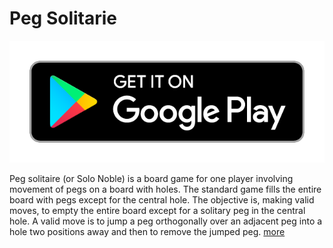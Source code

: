 # Peg Solitarie

[<img alt="Get it on Google Play" src="https://github.com/ermanergoz/images-in-readme/blob/master/google-play-badge.png">](https://play.google.com/store/apps/details?id=com.erman.pegsolitarie)

Peg solitaire (or Solo Noble) is a board game for one player involving movement of pegs on a board with holes. The standard game fills the entire board with pegs except for the central hole. The objective is, making valid moves, to empty the entire board except for a solitary peg in the central hole. A valid move is to jump a peg orthogonally over an adjacent peg into a hole two positions away and then to remove the jumped peg.   [more](https://en.wikipedia.org/wiki/Peg_solitaire)
